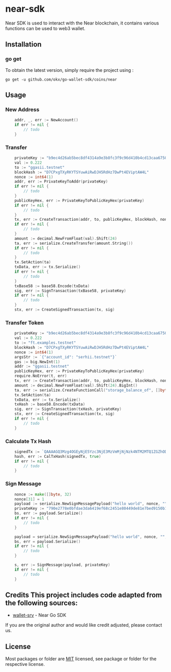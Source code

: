 # near-sdk
Near SDK is used to interact with the Near blockchain, it contains various functions can be used to web3 wallet.

## Installation

### go get

To obtain the latest version, simply require the project using :

```shell
go get -u github.com/okx/go-wallet-sdk/coins/near
```

## Usage
### New Address
```go
	addr, _, err := NewAccount()
	if err != nil {
		// todo
	}
```

###  Transfer 
```go
	privateKey := "b9ec4d26ab5bec8df4314a9e3b8fc3f9c96d410b4cd13caa675018dcfc7916cceefbba85caaa14cb87b83314d5b86895f2d4b7633e29012e65bfb037c885c804"
	val := 0.222
	to := "ggasii.testnet"
	blockHash := "D7CPxgTXyRKYTSYuwAiRwDJH5RdHz7DwPt4EViptAW4L"
	nonce := int64(1)
	addr, err := PrivateKeyToAddr(privateKey)
    if err != nil {
		// todo
	}
	publicKeyHex, err := PrivateKeyToPublicKeyHex(privateKey)
    if err != nil {
		// todo
	}
	tx, err := CreateTransaction(addr, to, publicKeyHex, blockHash, nonce)
    if err != nil {
		// todo
	}
	amount := decimal.NewFromFloat(val).Shift(24)
	ta, err := serialize.CreateTransfer(amount.String())
    if err != nil {
		// todo
	}
	tx.SetAction(ta)
	txData, err := tx.Serialize()
    if err != nil {
		// todo
	}
	txBase58 := base58.Encode(txData)
	sig, err := SignTransaction(txBase58, privateKey)
    if err != nil {
		// todo
	}
	stx, err := CreateSignedTransaction(tx, sig)
```

###  Transfer Token
```go
	privateKey := "b9ec4d26ab5bec8df4314a9e3b8fc3f9c96d410b4cd13caa675018dcfc7916cceefbba85caaa14cb87b83314d5b86895f2d4b7633e29012e65bfb037c885c804"
	val := 0.222
	to := "ft.examples.testnet"
	blockHash := "D7CPxgTXyRKYTSYuwAiRwDJH5RdHz7DwPt4EViptAW4L"
	nonce := int64(1)
	argsStr := `{"account_id": "serhii.testnet"}`
	gas := big.NewInt(1)
	addr := "ggasii.testnet"
	publicKeyHex, err := PrivateKeyToPublicKeyHex(privateKey)
	require.NoError(t, err)
	tx, err := CreateTransaction(addr, to, publicKeyHex, blockHash, nonce)
	amount := decimal.NewFromFloat(val).Shift(24).BigInt()
	ta, err := serialize.CreateFunctionCall("storage_balance_of", []byte(argsStr), gas, amount)
	tx.SetAction(ta)
	txData, err := tx.Serialize()
	txHash := base58.Encode(txData)
	sig, err := SignTransaction(txHash, privateKey)
	stx, err := CreateSignedTransaction(tx, sig)
	if err != nil {
		// todo
	}
```

### Calculate Tx Hash
```go
	signedTx := `QAAAAGQ3Mzg4OGEyNjE5Yzc3NjE3MzVmMjNjNzk4NTM2MTQ1ZGZhODdmOTMwNmI1ZjIxMjc1ZWI0YjFhN2JhOTcxYjkA1ziIomGcd2FzXyPHmFNhRd+of5MGtfISdetLGnupcbnjWwQAAAAAAEAAAAA4OWY5Nzc1ODU5ZWQzNDY3OGVhNDhlOWExYWViMjAyY2Q0YzI5ZGNlMTViZTA2NTJiOWY1MGUyMmEwYjY3ZWY3r4iB+lQhXiP818JF0LPDjkAFNvOeVJ/lAoe14WgEF6cBAAAAAwAA4ntBSX/LsDkAAAAAAAAAJv0PcmRmmTopCCBHfD2GNR3IKgmLzEL0K70jwXkjwXqbESEFCVaymK9VP/o9bFoPYeU+AFW92TyPy1fssMHaDQ==`
	hash, err := CalTxHash(signedTx, true)
 	if err != nil {
		// todo
	}
```

### Sign Message
```go
	nonce := make([]byte, 32)
	nonce[31] = 1
	payload := serialize.NewSignMessagePayload("hello world", nonce, "", "")
	privateKey := "790e2778e0bfdae3da6419ef68c2451e80449de81e7bed9150b1cbc72b56a219d25cfdae0f9832e98bbdc87f3a156bb765cd9964e00878bf66da74591537e0a9"
	bs, err := payload.Serialize()
 	if err != nil {
		// todo
	}

	payload = serialize.NewSignMessagePayload("hello world", nonce, "", "1")
	bs, err = payload.Serialize()
 	if err != nil {
		// todo
	}

	s, err := SignMessage(payload, privateKey)
 	if err != nil {
		// todo
	}
```

## Credits  This project includes code adapted from the following sources:
- [wallet-srv](https://github.com/cnmars/wallet-srv) - Near Go SDK

If you are the original author and would like credit adjusted, please contact us.

## License
Most packages or folder are [MIT](<https://github.com/okx/go-wallet-sdk/blob/main/coins/near/LICENSE>) licensed, see package or folder for the respective license.
